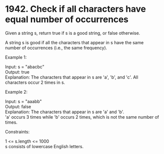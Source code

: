 # 1942. Check if all characters have equal number of occurrences

Given a string s, return true if s is a good string, or false otherwise.

A string s is good if all the characters that appear in s have the same number of occurrences (i.e., the same frequency).

 

Example 1:

Input: s = "abacbc"  
Output: true  
Explanation: The characters that appear in s are 'a', 'b', and 'c'. All characters occur 2 times in s.  


Example 2:

Input: s = "aaabb"  
Output: false  
Explanation: The characters that appear in s are 'a' and 'b'.  
'a' occurs 3 times while 'b' occurs 2 times, which is not the same number of times.  
 

Constraints:

1 <= s.length <= 1000  
s consists of lowercase English letters.  
